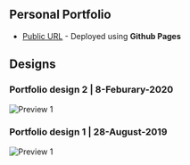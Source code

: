 ## Personal Portfolio
- [Public URL](https://318097.github.io/portfolio/) - Deployed using **Github Pages**

## Designs
### Portfolio design 2 | 8-Feburary-2020
![Preview 1](designs/portfolio-v2-8-feb-2020.gif)

### Portfolio design 1 | 28-August-2019
![Preview 1](designs/portfolio-v1-28-aug-2019.gif)